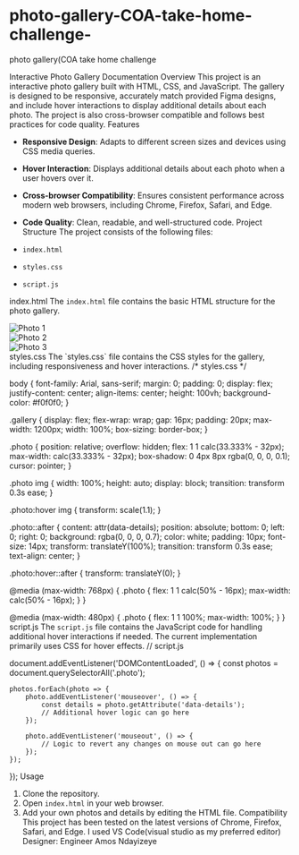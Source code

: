 # photo-gallery-COA-take-home-challenge-
photo gallery(COA take home challenge

Interactive Photo Gallery Documentation
Overview
This project is an interactive photo gallery built with HTML, CSS, and JavaScript. The gallery is designed to be responsive, accurately match provided Figma designs, and include hover interactions to display additional details about each photo. The project is also cross-browser compatible and follows best practices for code quality.
Features
- **Responsive Design**: Adapts to different screen sizes and devices using CSS media queries.
- **Hover Interaction**: Displays additional details about each photo when a user hovers over it.
- **Cross-browser Compatibility**: Ensures consistent performance across modern web browsers, including Chrome, Firefox, Safari, and Edge.
- **Code Quality**: Clean, readable, and well-structured code.
Project Structure
The project consists of the following files:

- `index.html`
- `styles.css`
- `script.js`

index.html
The `index.html` file contains the basic HTML structure for the photo gallery.
<!DOCTYPE html>
<html lang="en">
<head>
    <meta charset="UTF-8">
    <meta name="viewport" content="width=device-width, initial-scale=1.0">
    <title>Interactive Photo Gallery</title>
    <link rel="stylesheet" href="styles.css">
</head>
<body>
    <div class="gallery">
        <div class="photo" data-details="Photo 1 Details">
            <img src="photo1.jpg" alt="Photo 1">
        </div>
        <div class="photo" data-details="Photo 2 Details">
            <img src="photo2.jpg" alt="Photo 2">
        </div>
        <div class="photo" data-details="Photo 3 Details">
            <img src="photo3.jpg" alt="Photo 3">
        </div>
        <!-- Add more photos as needed -->
    </div>
    <script src="script.js"></script>
</body>
</html>
styles.css
The `styles.css` file contains the CSS styles for the gallery, including responsiveness and hover interactions.
/* styles.css */

body {
    font-family: Arial, sans-serif;
    margin: 0;
    padding: 0;
    display: flex;
    justify-content: center;
    align-items: center;
    height: 100vh;
    background-color: #f0f0f0;
}

.gallery {
    display: flex;
    flex-wrap: wrap;
    gap: 16px;
    padding: 20px;
    max-width: 1200px;
    width: 100%;
    box-sizing: border-box;
}

.photo {
    position: relative;
    overflow: hidden;
    flex: 1 1 calc(33.333% - 32px);
    max-width: calc(33.333% - 32px);
    box-shadow: 0 4px 8px rgba(0, 0, 0, 0.1);
    cursor: pointer;
}

.photo img {
    width: 100%;
    height: auto;
    display: block;
    transition: transform 0.3s ease;
}

.photo:hover img {
    transform: scale(1.1);
}

.photo::after {
    content: attr(data-details);
    position: absolute;
    bottom: 0;
    left: 0;
    right: 0;
    background: rgba(0, 0, 0, 0.7);
    color: white;
    padding: 10px;
    font-size: 14px;
    transform: translateY(100%);
    transition: transform 0.3s ease;
    text-align: center;
}

.photo:hover::after {
    transform: translateY(0);
}

@media (max-width: 768px) {
    .photo {
        flex: 1 1 calc(50% - 16px);
        max-width: calc(50% - 16px);
    }
}

@media (max-width: 480px) {
    .photo {
        flex: 1 1 100%;
        max-width: 100%;
    }
}
script.js
The `script.js` file contains the JavaScript code for handling additional hover interactions if needed. The current implementation primarily uses CSS for hover effects.
// script.js

document.addEventListener('DOMContentLoaded', () => {
    const photos = document.querySelectorAll('.photo');

    photos.forEach(photo => {
        photo.addEventListener('mouseover', () => {
            const details = photo.getAttribute('data-details');
            // Additional hover logic can go here
        });

        photo.addEventListener('mouseout', () => {
            // Logic to revert any changes on mouse out can go here
        });
    });
});
Usage
1. Clone the repository.
2. Open `index.html` in your web browser.
3. Add your own photos and details by editing the HTML file.
Compatibility
This project has been tested on the latest versions of Chrome, Firefox, Safari, and Edge.
I used VS Code(visual studio as my preferred  editor)
Designer: Engineer Amos Ndayizeye

